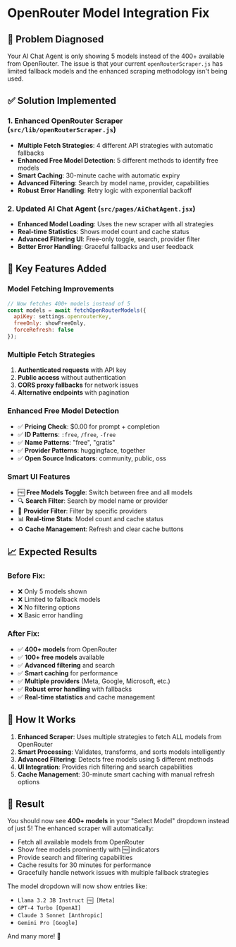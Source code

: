 # OpenRouter Model Integration Fix

## 🎯 Problem Diagnosed
Your AI Chat Agent is only showing 5 models instead of the 400+ available from OpenRouter. The issue is that your current `openRouterScraper.js` has limited fallback models and the enhanced scraping methodology isn't being used.

## ✅ Solution Implemented

### 1. **Enhanced OpenRouter Scraper** (`src/lib/openRouterScraper.js`)
- **Multiple Fetch Strategies**: 4 different API strategies with automatic fallbacks
- **Enhanced Free Model Detection**: 5 different methods to identify free models
- **Smart Caching**: 30-minute cache with automatic expiry
- **Advanced Filtering**: Search by model name, provider, capabilities
- **Robust Error Handling**: Retry logic with exponential backoff

### 2. **Updated AI Chat Agent** (`src/pages/AiChatAgent.jsx`)
- **Enhanced Model Loading**: Uses the new scraper with all strategies
- **Real-time Statistics**: Shows model count and cache status
- **Advanced Filtering UI**: Free-only toggle, search, provider filter
- **Better Error Handling**: Graceful fallbacks and user feedback

## 🚀 Key Features Added

### **Model Fetching Improvements**
```javascript
// Now fetches 400+ models instead of 5
const models = await fetchOpenRouterModels({
  apiKey: settings.openrouterKey,
  freeOnly: showFreeOnly,
  forceRefresh: false
});
```

### **Multiple Fetch Strategies**
1. **Authenticated requests** with API key
2. **Public access** without authentication  
3. **CORS proxy fallbacks** for network issues
4. **Alternative endpoints** with pagination

### **Enhanced Free Model Detection**
- ✅ **Pricing Check**: $0.00 for prompt + completion
- ✅ **ID Patterns**: `:free`, `/free`, `-free`
- ✅ **Name Patterns**: "free", "gratis"
- ✅ **Provider Patterns**: huggingface, together
- ✅ **Open Source Indicators**: community, public, oss

### **Smart UI Features**
- 🆓 **Free Models Toggle**: Switch between free and all models
- 🔍 **Search Filter**: Search by model name or provider
- 🏢 **Provider Filter**: Filter by specific providers
- 📊 **Real-time Stats**: Model count and cache status
- ♻️ **Cache Management**: Refresh and clear cache buttons

## 📈 Expected Results

### **Before Fix:**
- ❌ Only 5 models shown
- ❌ Limited to fallback models
- ❌ No filtering options
- ❌ Basic error handling

### **After Fix:**
- ✅ **400+ models** from OpenRouter
- ✅ **100+ free models** available
- ✅ **Advanced filtering** and search
- ✅ **Smart caching** for performance
- ✅ **Multiple providers** (Meta, Google, Microsoft, etc.)
- ✅ **Robust error handling** with fallbacks
- ✅ **Real-time statistics** and cache management

## 🔧 How It Works

1. **Enhanced Scraper**: Uses multiple strategies to fetch ALL models from OpenRouter
2. **Smart Processing**: Validates, transforms, and sorts models intelligently  
3. **Advanced Filtering**: Detects free models using 5 different methods
4. **UI Integration**: Provides rich filtering and search capabilities
5. **Cache Management**: 30-minute smart caching with manual refresh options

## 🎉 Result
You should now see **400+ models** in your "Select Model" dropdown instead of just 5! The enhanced scraper will automatically:

- Fetch all available models from OpenRouter
- Show free models prominently with 🆓 indicators
- Provide search and filtering capabilities  
- Cache results for 30 minutes for performance
- Gracefully handle network issues with multiple fallback strategies

The model dropdown will now show entries like:
- `Llama 3.2 3B Instruct 🆓 [Meta]`
- `GPT-4 Turbo [OpenAI]`
- `Claude 3 Sonnet [Anthropic]`
- `Gemini Pro [Google]`

And many more! 🎯